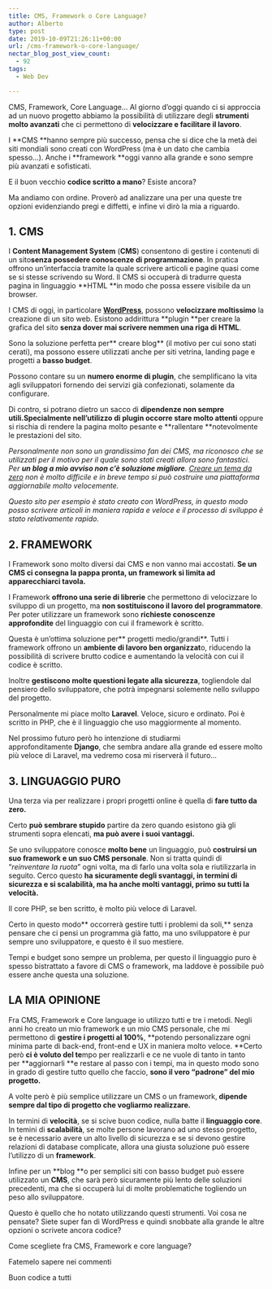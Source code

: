 ```yaml
---
title: CMS, Framework o Core Language?
author: Alberto
type: post
date: 2019-10-09T21:26:11+00:00
url: /cms-framework-o-core-language/
nectar_blog_post_view_count:
  - 92
tags:
  - Web Dev

---
```

CMS, Framework, Core Language… Al giorno d’oggi quando ci si approccia ad un nuovo progetto abbiamo la possibilità di utilizzare degli **strumenti molto avanzati** che ci permettono di **velocizzare e facilitare il lavoro**.

I **CMS **hanno sempre più successo, pensa che si dice che la metà dei siti mondiali sono creati con WordPress (ma è un dato che cambia spesso&#8230;). Anche i **framework **oggi vanno alla grande e sono sempre più avanzati e sofisticati.

E il buon vecchio&nbsp;**codice scritto a mano**? Esiste ancora?

Ma andiamo con ordine. Proverò ad analizzare una per una queste tre opzioni evidenziando pregi e diffetti, e infine vi dirò la mia a riguardo.

## 1. CMS

I&nbsp;**Content Management System**&nbsp;(**CMS**) consentono di gestire i contenuti di un sito**senza possedere conoscenze di programmazione**. In pratica offrono un’interfaccia tramite la quale scrivere articoli e pagine quasi come se si stesse scrivendo su Word. Il CMS si occuperà di tradurre questa pagina in linguaggio&nbsp;**HTML&nbsp;**in modo che possa essere visibile da un browser.

I CMS di oggi, in particolare&nbsp;**[WordPress][1]**, possono&nbsp;**velocizzare moltissimo**&nbsp;la creazione di un sito web. Esistono addirittura&nbsp;**plugin&nbsp;**per creare la grafica del sito&nbsp;**senza dover mai scrivere nemmen una riga di HTML**.

Sono la soluzione perfetta per**&nbsp;creare blog**&nbsp;(il motivo per cui sono stati cerati), ma possono essere utilizzati anche per siti vetrina, landing page e progetti a&nbsp;**basso budget**.

Possono contare su un&nbsp;**numero enorme di plugin**, che semplificano la vita agli sviluppatori fornendo dei servizi già confezionati, solamente da configurare.

Di contro, si potrano dietro un sacco di&nbsp;**dipendenze non sempre utili.**Specialmente nell’utilizzo di**&nbsp;plugin occorre stare molto attenti**&nbsp;oppure si rischia di rendere la pagina molto pesante e&nbsp;**rallentare&nbsp;**notevolmente le prestazioni del sito.

_Personalmente non sono un grandissimo fan dei CMS, ma riconosco che se utilizzati per il motivo per il quale sono stati creati allora sono fantastici. Per **un blog **a mio avviso** non c’è soluzione migliore**. [Creare un tema da zero][2] non è molto difficile e in breve tempo si può costruire una piattaforma aggiornabile molto velocemente._

_Questo sito per esempio è stato creato con WordPress, in questo modo posso scrivere articoli in maniera rapida e veloce e il processo di sviluppo è stato relativamente rapido._

## 2. FRAMEWORK

I Framework sono molto diversi dai CMS e non vanno mai accostati.**&nbsp;Se un CMS ci consegna la pappa pronta, un framework si limita ad apparecchiarci tavola.**

I Framework&nbsp;**offrono una serie di librerie**&nbsp;che permettono di velocizzare lo sviluppo di un progetto, ma&nbsp;**non sostituiscono il lavoro del programmatore**. Per poter utilizzare un framework sono&nbsp;**richieste conoscenze approfondite**&nbsp;del linguaggio con cui il framework è scritto.

Questa è un’ottima soluzione per**&nbsp;progetti medio/grandi**. Tutti i framework offrono un&nbsp;**ambiente di lavoro ben organizzat**o, riducendo la possibilità di scrivere brutto codice e aumentando la velocità con cui il codice è scritto.

Inoltre&nbsp;**gestiscono molte questioni legate alla sicurezza**, togliendole dal pensiero dello sviluppatore, che potrà impegnarsi solemente nello sviluppo del progetto.

Personalmente mi piace molto&nbsp;**Laravel**. Veloce, sicuro e ordinato. Poi è scritto in PHP, che è il linguaggio che uso maggiormente al momento.

Nel prossimo futuro però ho intenzione di studiarmi approfonditamente&nbsp;**Django**, che sembra andare alla grande ed essere molto più veloce di Laravel, ma vedremo cosa mi riserverà il futuro…

## 3. LINGUAGGIO PURO

Una terza via per realizzare i propri progetti online è quella di&nbsp;**fare tutto da zero.**

Certo&nbsp;**può sembrare stupido**&nbsp;partire da zero quando esistono già gli strumenti sopra elencati,&nbsp;**ma può avere i suoi vantaggi.**

Se uno sviluppatore conosce&nbsp;**molto bene**&nbsp;un linguaggio, può&nbsp;**costruirsi un suo framework e un suo CMS personale**. Non si tratta quindi di “_reinventare la ruota_” ogni volta, ma di farlo una volta sola e riutilizzarla in seguito. Cerco questo&nbsp;**ha sicuramente degli svantaggi, in termini di sicurezza e si scalabilità, ma ha anche molti vantaggi, primo su tutti la velocità.**

Il core PHP, se ben scritto, è molto più veloce di Laravel.

Certo in questo modo**&nbsp;occorrerà gestire tutti i problemi da soli,**&nbsp;senza pensare che ci pensi un programma già fatto, ma uno sviluppatore è pur sempre uno sviluppatore, e questo è il suo mestiere.

Tempi e budget sono sempre un problema, per questo il linguaggio puro è spesso bistrattato a favore di CMS o framework, ma laddove è possibile può essere anche questa una soluzione.

## LA MIA OPINIONE

Fra CMS, Framework e Core language io utilizzo tutti e tre i metodi. Negli anni ho creato un mio framework e un mio CMS personale, che mi permettono di&nbsp;**gestire i progetti al 100%**,&nbsp;**potendo personalizzare ogni minima parte di back-end, front-end e UX in maniera molto veloce.&nbsp;**Certo però&nbsp;**ci è voluto del te**mpo per realizzarli e ce ne vuole di tanto in tanto per&nbsp;**aggiornarli&nbsp;**e restare al passo con i tempi, ma in questo modo sono in grado di gestire tutto quello che faccio,&nbsp;**sono il vero “padrone” del mio progetto.**

A volte però è più semplice utilizzare un CMS o un framework,**&nbsp;dipende sempre dal tipo di progetto che vogliarmo realizzare.**

In termini di&nbsp;**velocità**, se si scive buon codice, nulla batte il&nbsp;**linguaggio core**. In temini di&nbsp;**scalabilità**, se molte persone lavorano ad uno stesso progetto, se è necessario avere un alto livello di sicurezza e se si devono gestire relazioni di database complicate, allora una giusta soluzione può essere l’utilizzo di un&nbsp;**framework**.

Infine per un&nbsp;**blog&nbsp;**o per semplici siti con basso budget può essere utilizzato un&nbsp;**CMS**, che sarà però sicuramente più lento delle soluzioni precedenti, ma che si occuperà lui di molte problematiche togliendo un peso allo sviluppatore.

Questo è quello che ho notato utilizzando questi strumenti. Voi cosa ne pensate? Siete super fan di WordPress e quindi snobbate alla grande le altre opzioni o scrivete ancora codice?

Come scegliete fra CMS, Framework e core language?

Fatemelo sapere nei commenti

Buon codice a tutti

 [1]: https://it.wordpress.org/
 [2]: https://albertoreineri.it/guide/creare-un-tema-wordpress-da-zero-parte-1/